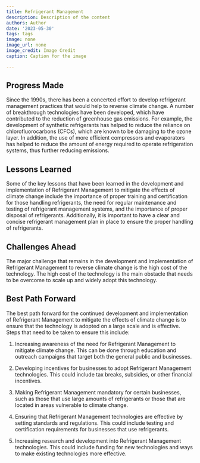 ```yaml
---
title: Refrigerant Management
description: Description of the content
authors: Author
date: '2023-05-30'
tags: tags
image: none
image_url: none
image_credit: Image Credit
caption: Caption for the image

---
```




## Progress Made

Since the 1990s, there has been a concerted effort to develop refrigerant management practices that would help to reverse climate change. A number of breakthrough technologies have been developed, which have contributed to the reduction of greenhouse gas emissions. For example, the development of synthetic refrigerants has helped to reduce the reliance on chlorofluorocarbons (CFCs), which are known to be damaging to the ozone layer. In addition, the use of more efficient compressors and evaporators has helped to reduce the amount of energy required to operate refrigeration systems, thus further reducing emissions.

## Lessons Learned

Some of the key lessons that have been learned in the development and implementation of Refrigerant Management to mitigate the effects of climate change include the importance of proper training and certification for those handling refrigerants, the need for regular maintenance and testing of refrigerant management systems, and the importance of proper disposal of refrigerants. Additionally, it is important to have a clear and concise refrigerant management plan in place to ensure the proper handling of refrigerants.

## Challenges Ahead

The major challenge that remains in the development and implementation of Refrigerant Management to reverse climate change is the high cost of the technology. The high cost of the technology is the main obstacle that needs to be overcome to scale up and widely adopt this technology.

## Best Path Forward

The best path forward for the continued development and implementation of Refrigerant Management to mitigate the effects of climate change is to ensure that the technology is adopted on a large scale and is effective. Steps that need to be taken to ensure this include:

1. Increasing awareness of the need for Refrigerant Management to mitigate climate change. This can be done through education and outreach campaigns that target both the general public and businesses.

2. Developing incentives for businesses to adopt Refrigerant Management technologies. This could include tax breaks, subsidies, or other financial incentives.

3. Making Refrigerant Management mandatory for certain businesses, such as those that use large amounts of refrigerants or those that are located in areas vulnerable to climate change.

4. Ensuring that Refrigerant Management technologies are effective by setting standards and regulations. This could include testing and certification requirements for businesses that use refrigerants.

5. Increasing research and development into Refrigerant Management technologies. This could include funding for new technologies and ways to make existing technologies more effective.
